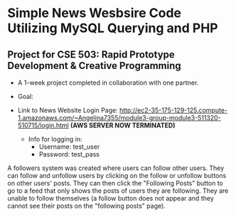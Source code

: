 # Simple News Wesbsire Code Utilizing MySQL Querying and PHP
## Project for CSE 503: Rapid Prototype Development & Creative Programming
- A 1-week project completed in collaboration with one partner.
- Goal:
- Link to News Website Login Page: http://ec2-35-175-129-125.compute-1.amazonaws.com/~Angelina7355/module3-group-module3-511320-510715/login.html  **(AWS SERVER NOW TERMINATED)**
  
  - Info for logging in:
    - Username: test_user
    - Password: test_pass

A followers system was created where users can follow other users. They can follow and unfollow users by clicking on the follow or unfollow buttons on other users' posts. They can then click the "Following Posts" button to go to a feed that only shows the posts of users they are following. They are unable to follow themselves (a follow button does not appear and they cannot see their posts on the "following posts" page).
